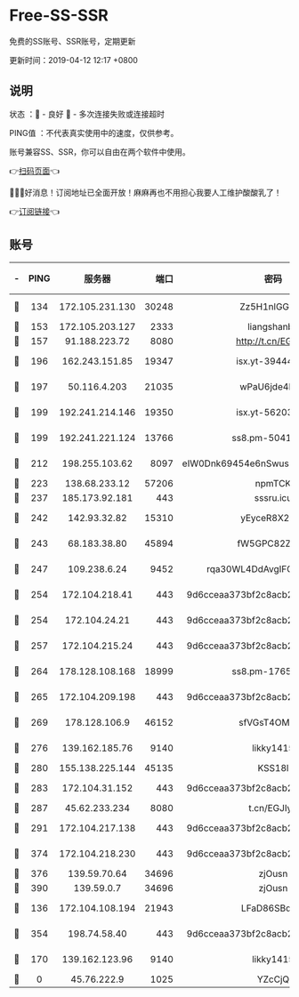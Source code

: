 # Free-SS-SSR

免费的SS账号、SSR账号，定期更新

更新时间：2019-04-12 12:17 +0800

## 说明

状态     ：🙂 - 良好 🙁 - 多次连接失败或连接超时

PING值   ：不代表真实使用中的速度，仅供参考。

账号兼容SS、SSR，你可以自由在两个软件中使用。

👉[扫码页面](https://liesauer.github.io/Free-SS-SSR/)👈

🎉🎉🎉好消息！订阅地址已全面开放！麻麻再也不用担心我要人工维护酸酸乳了！

👉[订阅链接](https://www.liesauer.net/yogurt/subscribe?ACCESS_TOKEN=DAYxR3mMaZAsaqUb)👈

## 账号

|-|PING|服务器|端口|密码|加密方式|区域|
|:----:|:----:|:-----:|-----:|:----:|:----:|:----:|
|🙂|134|172.105.231.130|30248|Zz5H1nlGGKHx|aes-256-cfb|JP|
|🙂|153|172.105.203.127|2333|liangshanbo|chacha20|JP|
|🙂|157|91.188.223.72|8080|http://t.cn/EGJIyrl|rc4-md5|RU|
|🙂|196|162.243.151.85|19347|isx.yt-39444935|aes-256-cfb|US|
|🙂|197|50.116.4.203|21035|wPaU6jde4NZT|aes-256-cfb|US|
|🙂|199|192.241.214.146|19350|isx.yt-56203261|aes-256-cfb|US|
|🙂|199|192.241.221.124|13766|ss8.pm-50410062|aes-256-cfb|US|
|🙂|212|198.255.103.62|8097|eIW0Dnk69454e6nSwuspv9DmS201tQ0D|aes-256-cfb|US|
|🙂|223|138.68.233.12|57206|npmTCK|rc4-md5|US|
|🙂|237|185.173.92.181|443|sssru.icu|rc4-md5|RU|
|🙂|242|142.93.32.82|15310|yEyceR8X2EVd|aes-256-cfb|GB|
|🙂|243|68.183.38.80|45894|fW5GPC82Z97G|aes-256-cfb|GB|
|🙂|247|109.238.6.24|9452|rqa30WL4DdAvgIFG6Fs3znzTa|aes-256-cfb|FR|
|🙂|254|172.104.218.41|443|9d6cceaa373bf2c8acb22e60b6a58be6|aes-256-cfb|US|
|🙂|254|172.104.24.21|443|9d6cceaa373bf2c8acb22e60b6a58be6|aes-256-cfb|US|
|🙂|257|172.104.215.24|443|9d6cceaa373bf2c8acb22e60b6a58be6|aes-256-cfb|US|
|🙂|264|178.128.108.168|18999|ss8.pm-17655626|aes-256-cfb|SG|
|🙂|265|172.104.209.198|443|9d6cceaa373bf2c8acb22e60b6a58be6|aes-256-cfb|US|
|🙂|269|178.128.106.9|46152|sfVGsT4OMxHC|aes-256-cfb|SG|
|🙂|276|139.162.185.76|9140|likky1415|aes-256-cfb|DE|
|🙂|280|155.138.225.144|45135|KSS18l|rc4-md5|US|
|🙂|283|172.104.31.152|443|9d6cceaa373bf2c8acb22e60b6a58be6|aes-256-cfb|US|
|🙂|287|45.62.233.234|8080|t.cn/EGJIyrl|rc4-md5|CA|
|🙂|291|172.104.217.138|443|9d6cceaa373bf2c8acb22e60b6a58be6|aes-256-cfb|US|
|🙂|374|172.104.218.230|443|9d6cceaa373bf2c8acb22e60b6a58be6|aes-256-cfb|US|
|🙂|376|139.59.70.64|34696|zjOusn|chacha20|IN|
|🙂|390|139.59.0.7|34696|zjOusn|chacha20|IN|
|🙂|136|172.104.108.194|21943|LFaD86SBq2lY|aes-256-cfb|JP|
|🙂|354|198.74.58.40|443|9d6cceaa373bf2c8acb22e60b6a58be6|aes-256-cfb|US|
|🙁|170|139.162.123.96|9140|likky1415|aes-256-cfb|JP|
|🙁|0|45.76.222.9|1025|YZcCjQ|rc4-md5|JP|
